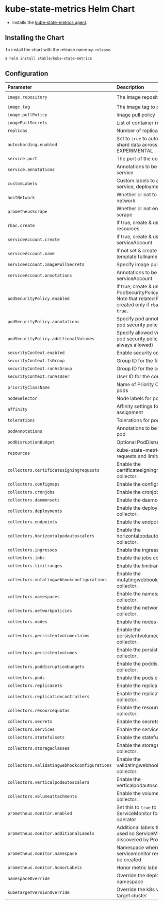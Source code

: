 # kube-state-metrics Helm Chart

* Installs the [kube-state-metrics agent](https://github.com/kubernetes/kube-state-metrics).

## Installing the Chart

To install the chart with the release name `my-release`:

```bash
$ helm install stable/kube-state-metrics
```

## Configuration

| Parameter                                    | Description                                                                           | Default                                    |
|:---------------------------------------------|:--------------------------------------------------------------------------------------|:-------------------------------------------|
| `image.repository`                           | The image repository to pull from                                                     | `quay.io/coreos/kube-state-metrics`        |
| `image.tag`                                  | The image tag to pull from                                                            | `v1.9.7`                                   |
| `image.pullPolicy`                           | Image pull policy                                                                     | `IfNotPresent`                             |
| `imagePullSecrets`                           | List of container registry secrets                                                    | `[]`                                       |
| `replicas`                                   | Number of replicas                                                                    | `1`                                        |
| `autosharding.enabled`                       | Set to `true` to automatically shard data across `replicas` pods. EXPERIMENTAL        | `false`                                    |
| `service.port`                               | The port of the container                                                             | `8080`                                     |
| `service.annotations`                        | Annotations to be added to the service                                                | `{}`                                       |
| `customLabels`                               | Custom labels to apply to service, deployment and pods                                | `{}`                                       |
| `hostNetwork`                                | Whether or not to use the host network                                                | `false`                                    |
| `prometheusScrape`                           | Whether or not enable prom scrape                                                     | `true`                                     |
| `rbac.create`                                | If true, create & use RBAC resources                                                  | `true`                                     |
| `serviceAccount.create`                      | If true, create & use serviceAccount                                                  | `true`                                     |
| `serviceAccount.name`                        | If not set & create is true, use template fullname                                    |                                            |
| `serviceAccount.imagePullSecrets`            | Specify image pull secrets field                                                      | `[]`                                       |
| `serviceAccount.annotations`                 | Annotations to be added to the serviceAccount                                         | `{}`                                       |
| `podSecurityPolicy.enabled`                  | If true, create & use PodSecurityPolicy resources. Note that related RBACs are created only if `rbac.enabled` is `true`. | `false` |
| `podSecurityPolicy.annotations`              | Specify pod annotations in the pod security policy                                    | `{}`                                       |
| `podSecurityPolicy.additionalVolumes`        | Specify allowed volumes in the pod security policy (`secret` is always allowed)       | `[]`                                       |
| `securityContext.enabled`                    | Enable security context                                                               | `true`                                     |
| `securityContext.fsGroup`                    | Group ID for the filesystem                                                           | `65534`                                    |
| `securityContext.runAsGroup`                 | Group ID for the container                                                            | `65534`                                    |
| `securityContext.runAsUser`                  | User ID for the container                                                             | `65534`                                    |
| `priorityClassName`                          | Name of Priority Class to assign pods                                                 | `nil`                                      |
| `nodeSelector`                               | Node labels for pod assignment                                                        | `{}`                                       |
| `affinity`                                   | Affinity settings for pod assignment                                                  | `{}`                                       |
| `tolerations`                                | Tolerations for pod assignment                                                        | `[]`                                       |
| `podAnnotations`                             | Annotations to be added to the pod                                                    | `{}`                                       |
| `podDisruptionBudget`                        | Optional PodDisruptionBudget                                                          | `{}`                                       |
| `resources`                                  | kube-state-metrics resource requests and limits                                       | `{}`                                       |
| `collectors.certificatesigningrequests`      | Enable the certificatesigningrequests collector.                                      | `true`                                     |
| `collectors.configmaps`                      | Enable the configmaps collector.                                                      | `true`                                     |
| `collectors.cronjobs`                        | Enable the cronjobs collector.                                                        | `true`                                     |
| `collectors.daemonsets`                      | Enable the daemonsets collector.                                                      | `true`                                     |
| `collectors.deployments`                     | Enable the deployments collector.                                                     | `true`                                     |
| `collectors.endpoints`                       | Enable the endpoints collector.                                                       | `true`                                     |
| `collectors.horizontalpodautoscalers`        | Enable the horizontalpodautoscalers collector.                                        | `true`                                     |
| `collectors.ingresses`                       | Enable the ingresses collector.                                                       | `true`                                     |
| `collectors.jobs`                            | Enable the jobs collector.                                                            | `true`                                     |
| `collectors.limitranges`                     | Enable the limitranges collector.                                                     | `true`                                     |
| `collectors.mutatingwebhookconfigurations`   | Enable the mutatingwebhookconfigurations collector.                                   | `true`                                     |
| `collectors.namespaces`                      | Enable the namespaces collector.                                                      | `true`                                     |
| `collectors.networkpolicies`                 | Enable the networkpolicies collector.                                                 | `true`                                     |
| `collectors.nodes`                           | Enable the nodes collector.                                                           | `true`                                     |
| `collectors.persistentvolumeclaims`          | Enable the persistentvolumeclaims collector.                                          | `true`                                     |
| `collectors.persistentvolumes`               | Enable the persistentvolumes collector.                                               | `true`                                     |
| `collectors.poddisruptionbudgets`            | Enable the poddisruptionbudgets collector.                                            | `true`                                     |
| `collectors.pods`                            | Enable the pods collector.                                                            | `true`                                     |
| `collectors.replicasets`                     | Enable the replicasets collector.                                                     | `true`                                     |
| `collectors.replicationcontrollers`          | Enable the replicationcontrollers collector.                                          | `true`                                     |
| `collectors.resourcequotas`                  | Enable the resourcequotas collector.                                                  | `true`                                     |
| `collectors.secrets`                         | Enable the secrets collector.                                                         | `true`                                     |
| `collectors.services`                        | Enable the services collector.                                                        | `true`                                     |
| `collectors.statefulsets`                    | Enable the statefulsets collector.                                                    | `true`                                     |
| `collectors.storageclasses`                  | Enable the storageclasses collector.                                                  | `true`                                     |
| `collectors.validatingwebhookconfigurations` | Enable the validatingwebhookconfigurations collector.                                 | `true`                                     |
| `collectors.verticalpodautoscalers`          | Enable the verticalpodautoscalers collector.                                          | `true`                                     |
| `collectors.volumeattachments`               | Enable the volumeattachments collector.                                               | `true`                                     |
| `prometheus.monitor.enabled`                 | Set this to `true` to create ServiceMonitor for Prometheus operator                   | `false`                                    |
| `prometheus.monitor.additionalLabels`        | Additional labels that can be used so ServiceMonitor will be discovered by Prometheus | `{}`                                       |
| `prometheus.monitor.namespace`               | Namespace where servicemonitor resource should be created                             | `the same namespace as kube-state-metrics` |
| `prometheus.monitor.honorLabels`             | Honor metric labels                                                                   | `false`                                    |
| `namespaceOverride`                          | Override the deployment namespace                                                     | `""` (`Release.Namespace`)                 |
| `kubeTargetVersionOverride`                  | Override the k8s version of the target cluster                                        | `""`                                       |
